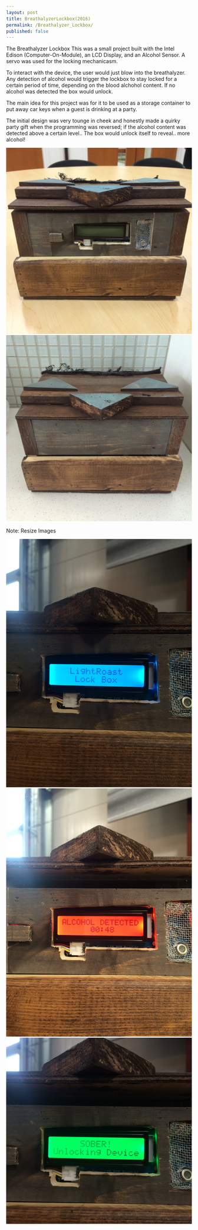 ```yaml
---
layout: post
title: BreathalyzerLockbox(2016)
permalink: /Breathalyzer_Lockbox/
published: false
---
```


The Breathalyzer Lockbox
This was a small project built with the Intel Edison (Computer-On-Module), an LCD Display, and an Alcohol Sensor. A servo was used for the locking mechanicasm. 

To interact with the device, the user would just blow into the breathalyzer. Any detection of alcohol would trigger the lockbox to stay locked for a certain period of time, depending on the blood alchohol content. If no alcohol was detected the box would unlock. 

The main idea for this project was for it to be used as a storage container to put away car keys when a guest is drinking at a party. 

The initial design was very tounge in cheek and honestly made a quirky party gift when the programming was reversed; if the alcohol content was detected above a certain level.. The box would unlock itself to reveal.. more alcohol!

  <img src="/images/Lockbox_Front.JPG" alt="Lockbox_Front" style="width:300;height:auto;">
  <img src="/images/Lockbox_Back.JPG" alt="drawing" style="width:300;height:auto;">


Note: Resize Images

<img src="/images/Lockbox_Blue.JPG" alt="drawing2" style="width:300;height:auto;">
<img src="/images/Lockbox_Red.JPG" alt="drawing3" style="width:300;height:auto;">
<img src="/images/Lockbox_Green.JPG" alt="drawing4" style="width:300;height:auto;">
